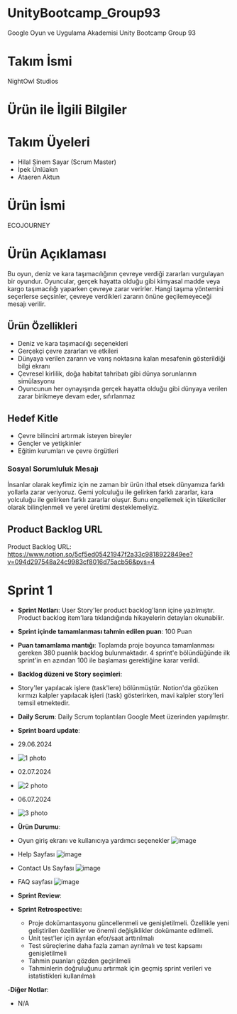 # UnityBootcamp_Group93
Google Oyun ve Uygulama Akademisi Unity Bootcamp Group 93

# Takım İsmi
NightOwl Studios

# Ürün ile İlgili Bilgiler
# Takım Üyeleri
- Hilal Sinem Sayar (Scrum Master)
- İpek Ünlüakın
- Ataeren Aktun

# Ürün İsmi
ECOJOURNEY

# Ürün Açıklaması

Bu oyun, deniz ve kara taşımacılığının çevreye verdiği zararları vurgulayan bir oyundur. Oyuncular, gerçek hayatta olduğu gibi kimyasal madde veya kargo taşımacılığı yaparken çevreye zarar verirler. Hangi taşıma yöntemini seçerlerse seçsinler, çevreye verdikleri zararın önüne geçilemeyeceği mesajı verilir. 

## Ürün Özellikleri
- Deniz ve kara taşımacılığı seçenekleri
- Gerçekçi çevre zararları ve etkileri
- Dünyaya verilen zararın ve varış noktasına kalan mesafenin gösterildiği bilgi ekranı
- Çevresel kirlilik, doğa habitat tahribatı gibi dünya sorunlarının simülasyonu
- Oyuncunun her oynayışında gerçek hayatta olduğu gibi dünyaya verilen zarar birikmeye devam eder, sıfırlanmaz

## Hedef Kitle
- Çevre bilincini artırmak isteyen bireyler
- Gençler ve yetişkinler
- Eğitim kurumları ve çevre örgütleri

### Sosyal Sorumluluk Mesajı
İnsanlar olarak keyfimiz için ne zaman bir ürün ithal etsek dünyamıza farklı yollarla zarar veriyoruz. Gemi yolculuğu ile gelirken farklı zararlar, kara yolculuğu ile gelirken farklı zararlar oluşur. Bunu engellemek için tüketiciler olarak bilinçlenmeli ve yerel üretimi desteklemeliyiz.

## Product Backlog URL
Product Backlog URL:
https://www.notion.so/5cf5ed05421947f2a33c9818922849ee?v=094d297548a24c9983cf8016d75acb56&pvs=4

# Sprint 1
- **Sprint Notları**: User Story'ler product backlog'ların içine yazılmıştır. Product backlog item'lara tıklandığında hikayelerin detayları okunabilir.

- **Sprint içinde tamamlanması tahmin edilen puan**: 100 Puan

- **Puan tamamlama mantığı**: Toplamda proje boyunca tamamlanması gereken 380 puanlık backlog bulunmaktadır. 4 sprint'e bölündüğünde ilk sprint'in en azından 100 ile başlaması gerektiğine karar verildi.

- **Backlog düzeni ve Story seçimleri**:

- Story'ler yapılacak işlere (task'lere) bölünmüştür. Notion'da gözüken kırmızı kalpler yapılacak işleri (task) gösterirken, mavi kalpler story'leri temsil etmektedir.

- **Daily Scrum**: Daily Scrum toplantıları Google Meet üzerinden yapılmıştır.

- **Sprint board update**:
- 29.06.2024
- ![1 photo](https://github.com/user-attachments/assets/686c0984-d58e-4945-9ddb-84d14a192e1a)
- 02.07.2024
- ![2 photo](https://github.com/user-attachments/assets/23acdada-7f43-44bb-a1b3-3b89b127b1ae)
- 06.07.2024
- ![3 photo](https://github.com/user-attachments/assets/dedf4dc3-3d9b-4c08-b454-96c8b704c933)


- **Ürün Durumu**:
- Oyun giriş ekranı ve kullanıcıya yardımcı seçenekler
![image](https://github.com/user-attachments/assets/f738636e-2968-4510-8673-be696c06e238)
- Help Sayfası
![image](https://github.com/user-attachments/assets/f24cd197-973a-46eb-93fa-e9941f6f5f43)
- Contact Us Sayfası
![image](https://github.com/user-attachments/assets/81c781dc-da0e-4dcc-a531-07be3165f8d7)
- FAQ sayfası
![image](https://github.com/user-attachments/assets/86a49505-7514-4b28-81d1-ca77dcd6fd41)


- **Sprint Review**: 

- **Sprint Retrospective:**
  - Proje dokümantasyonu güncellenmeli ve genişletilmeli. Özellikle yeni geliştirilen özellikler ve önemli değişiklikler dokümante edilmeli.
  - Unit test'ler için ayrılan efor/saat arttırılmalı
  - Test süreçlerine daha fazla zaman ayrılmalı ve test kapsamı genişletilmeli
  - Tahmin puanları gözden geçirilmeli
  - Tahminlerin doğruluğunu artırmak için geçmiş sprint verileri ve istatistikleri kullanılmalı


-**Diğer Notlar**:
- N/A

